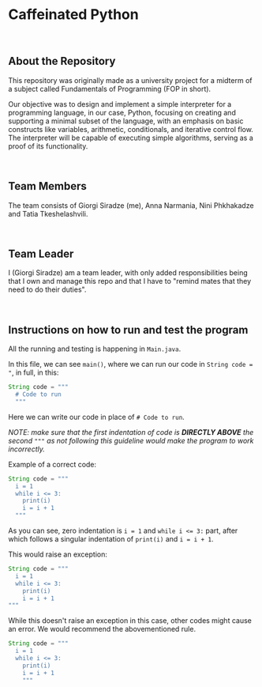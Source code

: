 # Caffeinated Python

<br>

## About the Repository

This repository was originally made as a university project for a midterm of a subject called Fundamentals of Programming (FOP in short).

Our objective was to design and implement a simple interpreter for a programming language, in our case, Python, focusing on creating and supporting a minimal subset of the language, with an emphasis on basic constructs like variables, arithmetic, conditionals, and iterative control flow. The interpreter will be capable of executing simple algorithms, serving as a proof of its functionality.

<br>

## Team Members

The team consists of Giorgi Siradze (me), Anna Narmania, Nini Phkhakadze and Tatia Tkeshelashvili.

<br>

## Team Leader

I (Giorgi Siradze) am a team leader, with only added responsibilities being that I own and manage this repo and that I have to "remind mates that they need to do their duties".

<br>

## Instructions on how to run and test the program

All the running and testing is happening in `Main.java`.

In this file, we can see `main()`, where we can run our code in `String code = "`, in full, in this:

```java
String code = """
  # Code to run
  """
```

Here we can write our code in place of `# Code to run`.

*NOTE: make sure that the first indentation of code is **DIRECTLY ABOVE** the second `"""` as not following this guideline would make the program to work incorrectly.*

Example of a correct code:

```java
String code = """
  i = 1
  while i <= 3:
    print(i)
    i = i + 1
  """
```

As you can see, zero indentation is `i = 1` and `while i <= 3:` part, after which follows a singular indentation of `print(i)` and `i = i + 1`.

This would raise an exception:

```java
String code = """
  i = 1
  while i <= 3:
    print(i)
    i = i + 1
"""
```

While this doesn't raise an exception in this case, other codes might cause an error. We would recommend the abovementioned rule. 

```java
String code = """
  i = 1
  while i <= 3:
    print(i)
    i = i + 1
    """
```

